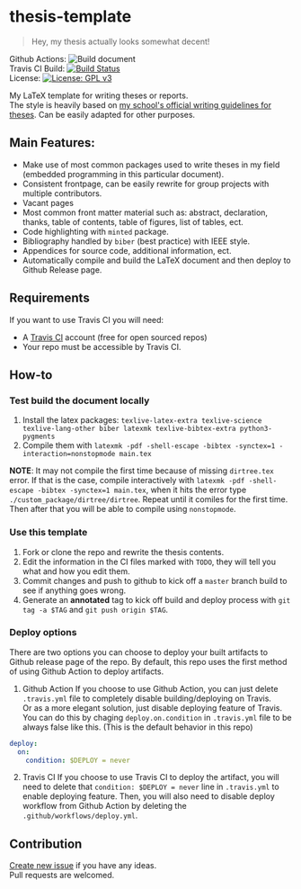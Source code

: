 # thesis-template
> Hey, my thesis actually looks somewhat decent!

Github Actions: ![Build document](https://github.com/Rudo2204/thesis-template/workflows/Build%20document/badge.svg?branch=master)\
Travis CI Build: [![Build Status](https://travis-ci.com/Rudo2204/thesis-template.svg?branch=master)](https://travis-ci.com/Rudo2204/thesis-template)\
License: [![License: GPL v3](https://img.shields.io/badge/License-GPLv3-blue.svg)](https://www.gnu.org/licenses/gpl-3.0)

My LaTeX template for writing theses or reports.\
The style is heavily based on [my school's official writing guidelines for theses](http://doe.dee.hcmut.edu.vn/vi/bieu-mau/). Can be easily adapted for other purposes.

## Main Features:
- Make use of most common packages used to write theses in my field (embedded programming in this particular document).
- Consistent frontpage, can be easily rewrite for group projects with multiple contributors.
- Vacant pages
- Most common front matter material such as: abstract, declaration, thanks, table of contents, table of figures, list of tables, ect.
- Code highlighting with `minted` package.
- Bibliography handled by `biber` (best practice) with IEEE style.
- Appendices for source code, additional information, ect.
- Automatically compile and build the LaTeX document and then deploy to Github Release page.

## Requirements
If you want to use Travis CI you will need:
- A [Travis CI](https://travis-ci.com/) account (free for open sourced repos)
- Your repo must be accessible by Travis CI.

## How-to
### Test build the document locally
1. Install the latex packages: `texlive-latex-extra texlive-science texlive-lang-other biber latexmk texlive-bibtex-extra python3-pygments`
2. Compile them with `latexmk -pdf -shell-escape -bibtex -synctex=1 -interaction=nonstopmode main.tex`

**NOTE**: It may not compile the first time because of missing `dirtree.tex` error. If that is the case, compile interactively with `latexmk -pdf -shell-escape -bibtex -synctex=1 main.tex`, when it hits the error type `./custom_package/dirtree/dirtree`. Repeat until it comiles for the first time. Then after that you will be able to compile using `nonstopmode`.
### Use this template
1. Fork or clone the repo and rewrite the thesis contents.
2. Edit the information in the CI files marked with `TODO`, they will tell you what and how you edit them.
3. Commit changes and push to github to kick off a `master` branch build to see if anything goes wrong.
4. Generate an **annotated** tag to kick off build and deploy process with `git tag -a $TAG` and `git push origin $TAG`.

### Deploy options
There are two options you can choose to deploy your built artifacts to Github release page of the repo.
By default, this repo uses the first method of using Github Action to deploy artifacts.

1. Github Action
If you choose to use Github Action, you can just delete `.travis.yml` file to completely disable building/deploying on Travis.\
Or as a more elegant solution, just disable deploying feature of Travis. You can do this by chaging `deploy.on.condition` in `.travis.yml` file to be always false like this. (This is the default behavior in this repo)
```.travis.yml
deploy:
  on:
    condition: $DEPLOY = never
```

2. Travis CI
If you choose to use Travis CI to deploy the artifact, you will need to delete that `condition: $DEPLOY = never` line in `.travis.yml` to enable deploying feature.
Then, you will also need to disable deploy workflow from Github Action by deleting the `.github/workflows/deploy.yml`.

## Contribution
[Create new issue](https://github.com/Rudo2204/thesis-template/issues) if you have any ideas.\
Pull requests are welcomed.
